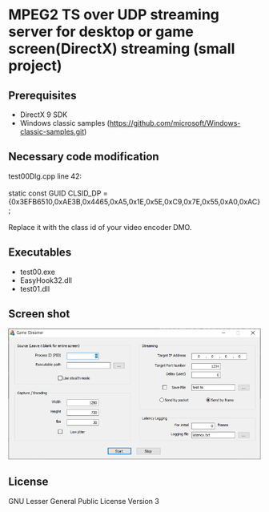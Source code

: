 # MPEG2 TS over UDP streaming server for desktop or game screen(DirectX) streaming (small project)

## Prerequisites
- DirectX 9 SDK
- Windows classic samples (https://github.com/microsoft/Windows-classic-samples.git)

## Necessary code modification
test00Dlg.cpp line 42: \
\
static const GUID CLSID_DP = {0x3EFB6510,0xAE3B,0x4465,0xA5,0x1E,0x5E,0xC9,0x7E,0x55,0xA0,0xAC};\
\
Replace it with the class id of your video encoder DMO.

## Executables
- test00.exe
- EasyHook32.dll
- test01.dll

## Screen shot
![alt text](screen.PNG)

## License
GNU Lesser General Public License Version 3

